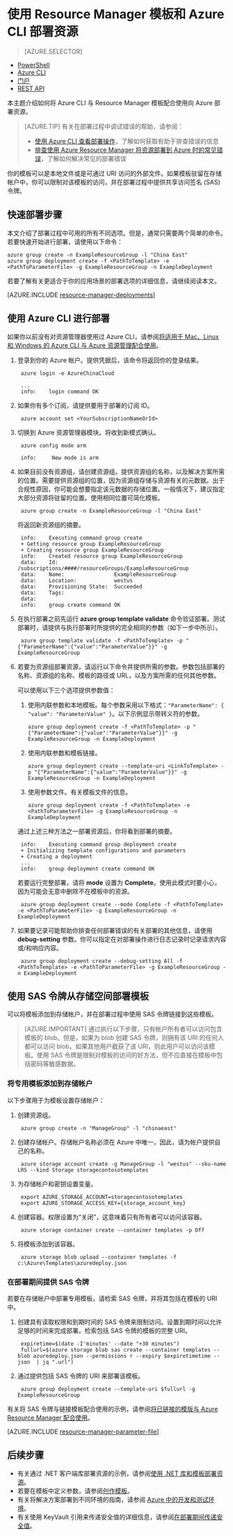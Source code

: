 <properties
   pageTitle="使用 Azure CLI 和模板部署资源 | Azure"
   description="使用 Azure Resource Manager 和 Azure CLI 将资源部署到 Azure。资源在 Resource Manager 模板中定义。"
   services="azure-resource-manager"
   documentationCenter="na"
   authors="tfitzmac"
   manager="timlt"
   editor="tysonn"/>  


<tags
   ms.service="azure-resource-manager"
   ms.devlang="na"
   ms.topic="article"
   ms.tgt_pltfrm="na"
   ms.workload="na"
   ms.date="08/15/2016"
   wacn.date="11/21/2016"
   ms.author="tomfitz"/>  


# 使用 Resource Manager 模板和 Azure CLI 部署资源

> [AZURE.SELECTOR]
- [PowerShell](/documentation/articles/resource-group-template-deploy/)
- [Azure CLI](/documentation/articles/resource-group-template-deploy-cli/)
- [门户](/documentation/articles/resource-group-template-deploy-portal/)
- [REST API](/documentation/articles/resource-group-template-deploy-rest/)

本主题介绍如何将 Azure CLI 与 Resource Manager 模板配合使用向 Azure 部署资源。

> [AZURE.TIP] 有关在部署过程中调试错误的帮助，请参阅：
>
> - [使用 Azure CLI 查看部署操作](/documentation/articles/resource-manager-troubleshoot-deployments-cli/)，了解如何获取有助于排查错误的信息
> - [排查使用 Azure Resource Manager 将资源部署到 Azure 时的常见错误](/documentation/articles/resource-manager-common-deployment-errors/)，了解如何解决常见的部署错误

你的模板可以是本地文件或是可通过 URI 访问的外部文件。如果模板驻留在存储帐户中，你可以限制对该模板的访问，并在部署过程中提供共享访问签名 (SAS) 令牌。

## 快速部署步骤

本文介绍了部署过程中可用的所有不同选项。但是，通常只需要两个简单的命令。若要快速开始进行部署，请使用以下命令：

    azure group create -n ExampleResourceGroup -l "China East"
    azure group deployment create -f <PathToTemplate> -e <PathToParameterFile> -g ExampleResourceGroup -n ExampleDeployment

若要了解有关更适合于你的应用场景的部署选项的详细信息，请继续阅读本文。

[AZURE.INCLUDE [resource-manager-deployments](../includes/resource-manager-deployments.md)]

## 使用 Azure CLI 进行部署

如果你以前没有对资源管理器使用过 Azure CLI，请参阅[将适用于 Mac、Linux 和 Windows 的 Azure CLI 与 Azure 资源管理配合使用](/documentation/articles/xplat-cli-azure-resource-manager/)。

1. 登录到你的 Azure 帐户。提供凭据后，该命令将返回你的登录结果。

        azure login -e AzureChinaCloud
  
        ...
        info:    login command OK

2. 如果你有多个订阅，请提供要用于部署的订阅 ID。

        azure account set <YourSubscriptionNameOrId>

3. 切换到 Azure 资源管理器模块。将收到新模式确认。

        azure config mode arm
   
        info:     New mode is arm

4. 如果目前没有资源组，请创建资源组。提供资源组的名称，以及解决方案所需的位置。需要提供资源组的位置，因为资源组存储与资源有关的元数据。出于合规性原因，你可能会想要指定该元数据的存储位置。一般情况下，建议指定大部分资源将驻留的位置。使用相同位置可简化模板。

        azure group create -n ExampleResourceGroup -l "China East"

     将返回新资源组的摘要。
   
        info:    Executing command group create
        + Getting resource group ExampleResourceGroup
        + Creating resource group ExampleResourceGroup
        info:    Created resource group ExampleResourceGroup
        data:    Id:                  /subscriptions/####/resourceGroups/ExampleResourceGroup
        data:    Name:                ExampleResourceGroup
        data:    Location:            westus
        data:    Provisioning State:  Succeeded
        data:    Tags:
        data:
        info:    group create command OK

5. 在执行部署之前先运行 **azure group template validate** 命令验证部署。测试部署时，请提供与执行部署时所提供的完全相同的参数（如下一步中所示）。

        azure group template validate -f <PathToTemplate> -p "{"ParameterName":{"value":"ParameterValue"}}" -g ExampleResourceGroup

5. 若要为资源组部署资源，请运行以下命令并提供所需的参数。参数包括部署的名称、资源组的名称、模板的路径或 URL，以及方案所需的任何其他参数。
   
     可以使用以下三个选项提供参数值：

     1. 使用内联参数和本地模板。每个参数采用以下格式：`"ParameterName": { "value": "ParameterValue" }`。以下示例显示带转义符的参数。

            azure group deployment create -f <PathToTemplate> -p "{"ParameterName":{"value":"ParameterValue"}}" -g ExampleResourceGroup -n ExampleDeployment

     2. 使用内联参数和模板链接。

            azure group deployment create --template-uri <LinkToTemplate> -p "{"ParameterName":{"value":"ParameterValue"}}" -g ExampleResourceGroup -n ExampleDeployment

     3. 使用参数文件。有关模板文件的信息。
    
            azure group deployment create -f <PathToTemplate> -e <PathToParameterFile> -g ExampleResourceGroup -n ExampleDeployment

     通过上述三种方法之一部署资源后，你将看到部署的摘要。
  
        info:    Executing command group deployment create
        + Initializing template configurations and parameters
        + Creating a deployment
        ...
        info:    group deployment create command OK

     若要运行完整部署，请将 **mode** 设置为 **Complete**。使用此模式时要小心，因为可能会无意中删除不在模板中的资源。

        azure group deployment create --mode Complete -f <PathToTemplate> -e <PathToParameterFile> -g ExampleResourceGroup -n ExampleDeployment

6. 如果要记录可能帮助你排查任何部署错误的有关部署的其他信息，请使用 **debug-setting** 参数。你可以指定在对部署操作进行日志记录时记录请求内容或/和响应内容。

        azure group deployment create --debug-setting All -f <PathToTemplate> -e <PathToParameterFile> -g ExampleResourceGroup -n ExampleDeployment

## 使用 SAS 令牌从存储空间部署模板

可以将模板添加到存储帐户，并在部署过程中使用 SAS 令牌链接到这些模板。

> [AZURE.IMPORTANT] 通过执行以下步骤，只有帐户所有者可以访问包含模板的 blob。但是，如果为 blob 创建 SAS 令牌，则拥有该 URI 的任何人都可以访问 blob。如果其他用户截获了该 URI，则此用户可以访问该模板。使用 SAS 令牌是限制对模板的访问的好方法，但不应直接在模板中包括密码等敏感数据。

### 将专用模板添加到存储帐户

以下步骤用于为模板设置存储帐户：

1. 创建资源组。

        azure group create -n "ManageGroup" -l "chinaeast"

2. 创建存储帐户。存储帐户名称必须在 Azure 中唯一，因此，请为帐户提供自己的名称。

        azure storage account create -g ManageGroup -l "westus" --sku-name LRS --kind Storage storagecontosotemplates

3. 为存储帐户和密钥设置变量。

        export AZURE_STORAGE_ACCOUNT=storagecontosotemplates
        export AZURE_STORAGE_ACCESS_KEY={storage_account_key}

4. 创建容器。权限设置为“关闭”，这意味着只有所有者可以访问该容器。

        azure storage container create --container templates -p Off 
        
4. 将模板添加到该容器。

        azure storage blob upload --container templates -f c:\Azure\Templates\azuredeploy.json
        
### 在部署期间提供 SAS 令牌

若要在存储帐户中部署专用模板，请检索 SAS 令牌，并将其包括在模板的 URI 中。

1. 创建具有读取权限和到期时间的 SAS 令牌来限制访问。设置到期时间以允许足够的时间来完成部署。检索包括 SAS 令牌的模板的完整 URI。

        expiretime=$(date -I'minutes' --date "+30 minutes")
        fullurl=$(azure storage blob sas create --container templates --blob azuredeploy.json --permissions r --expiry $expiretimetime --json  | jq ".url")

2. 通过提供包括 SAS 令牌的 URI 来部署该模板。

        azure group deployment create --template-uri $fullurl -g ExampleResourceGroup

有关将 SAS 令牌与链接模板配合使用的示例，请参阅[将已链接的模版与 Azure Resource Manager 配合使用](/documentation/articles/resource-group-linked-templates/)。

[AZURE.INCLUDE [resource-manager-parameter-file](../includes/resource-manager-parameter-file)]

## 后续步骤
- 有关通过 .NET 客户端库部署资源的示例，请参阅[使用 .NET 库和模板部署资源](/documentation/articles/virtual-machines-windows-csharp-template/)。
- 若要在模板中定义参数，请参阅[创作模板](/documentation/articles/resource-group-authoring-templates#parameters)。
- 有关将解决方案部署到不同环境的指南，请参阅 [Azure 中的开发和测试环境](/documentation/articles/solution-dev-test-environments/)。
- 有关使用 KeyVault 引用来传递安全值的详细信息，请参阅[在部署期间传递安全值](/documentation/articles/resource-manager-keyvault-parameter/)。

<!---HONumber=Mooncake_1114_2016-->
